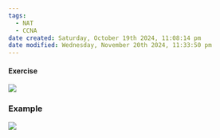 ```yaml
---
tags:
  - NAT
  - CCNA
date created: Saturday, October 19th 2024, 11:08:14 pm
date modified: Wednesday, November 20th 2024, 11:33:50 pm
---
```


#### Exercise
![](Screenshot%20from%202023-12-29%2012-15-01.png)

### Example
![](Screenshot%20from%202023-12-29%2012-19-34.png)
